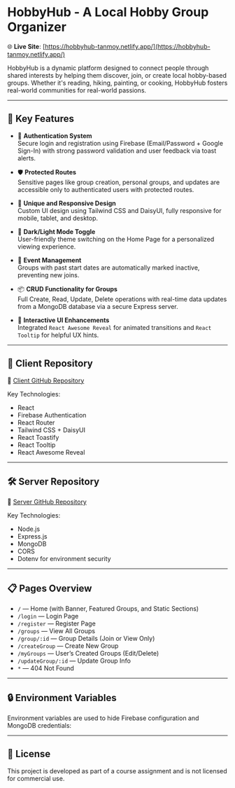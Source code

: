 # HobbyHub - A Local Hobby Group Organizer

🌐 **Live Site**: [https://hobbyhub-tanmoy.netlify.app/](https://hobbyhub-tanmoy.netlify.app/)

HobbyHub is a dynamic platform designed to connect people through shared interests by helping them discover, join, or create local hobby-based groups. Whether it's reading, hiking, painting, or cooking, HobbyHub fosters real-world communities for real-world passions.

---

## 🚀 Key Features

- 🔐 **Authentication System**  
  Secure login and registration using Firebase (Email/Password + Google Sign-In) with strong password validation and user feedback via toast alerts.

- 🛡️ **Protected Routes**  
  Sensitive pages like group creation, personal groups, and updates are accessible only to authenticated users with protected routes.

- 🎨 **Unique and Responsive Design**  
  Custom UI design using Tailwind CSS and DaisyUI, fully responsive for mobile, tablet, and desktop.

- 🌙 **Dark/Light Mode Toggle**  
  User-friendly theme switching on the Home Page for a personalized viewing experience.

- 📅 **Event Management**  
  Groups with past start dates are automatically marked inactive, preventing new joins.

- 📦 **CRUD Functionality for Groups**  
  Full Create, Read, Update, Delete operations with real-time data updates from a MongoDB database via a secure Express server.

- 🧠 **Interactive UI Enhancements**  
  Integrated `React Awesome Reveal` for animated transitions and `React Tooltip` for helpful UX hints.

---

## 📁 Client Repository

🔗 [Client GitHub Repository](https://github.com/TanmoyDhar1077/Hobbyhub-Client)

Key Technologies:
- React
- Firebase Authentication
- React Router
- Tailwind CSS + DaisyUI
- React Toastify
- React Tooltip
- React Awesome Reveal

---

## 🛠️ Server Repository

🔗 [Server GitHub Repository](https://github.com/TanmoyDhar1077/Hobbyhub-Server)

Key Technologies:
- Node.js
- Express.js
- MongoDB
- CORS
- Dotenv for environment security

---

## 📋 Pages Overview

- `/` — Home (with Banner, Featured Groups, and Static Sections)
- `/login` — Login Page
- `/register` — Register Page
- `/groups` — View All Groups
- `/group/:id` — Group Details (Join or View Only)
- `/createGroup` — Create New Group
- `/myGroups` — User’s Created Groups (Edit/Delete)
- `/updateGroup/:id` — Update Group Info
- `*` — 404 Not Found

---

## 🔒 Environment Variables

Environment variables are used to hide Firebase configuration and MongoDB credentials:

---

## 📄 License

This project is developed as part of a course assignment and is not licensed for commercial use.

